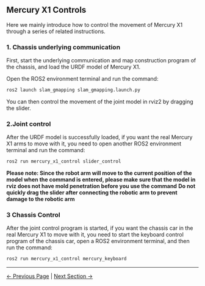 ## Mercury X1 Controls

Here we mainly introduce how to control the movement of Mercury X1 through a series of related instructions.

### 1. Chassis underlying communication

First, start the underlying communication and map construction program of the chassis, and load the URDF model of Mercury X1.

Open the ROS2 environment terminal and run the command:

```bash
ros2 launch slam_gmapping slam_gmapping.launch.py
```

You can then control the movement of the joint model in rviz2 by dragging the slider.

### 2.Joint control

After the URDF model is successfully loaded, if you want the real Mercury X1 arms to move with it, you need to open another ROS2 environment terminal and run the command:

```bash
ros2 run mercury_x1_control slider_control
```

**Please note: Since the robot arm will move to the current position of the model when the command is entered, please make sure that the model in rviz does not have mold penetration before you use the command**
**Do not quickly drag the slider after connecting the robotic arm to prevent damage to the robotic arm**

### 3 Chassis Control

After the joint control program is started, if you want the chassis car in the real Mercury X1 to move with it, you need to start the keyboard control program of the chassis car, open a ROS2 environment terminal, and then run the command:

```bash
ros2 run mercury_x1_control mercury_keyboard
```

---

[← Previous Page](6.3.3-Rviz2Introduction.md) | [Next Section →](../../7-ExamplesRobotsUsing/README.md)
